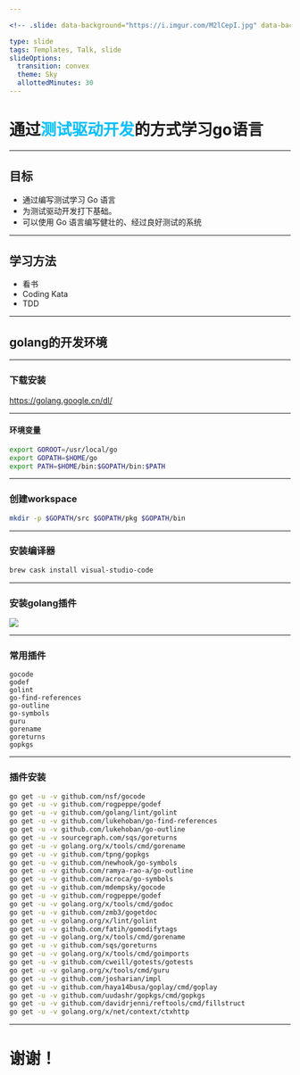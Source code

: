 ```yaml
---

<!-- .slide: data-background="https://i.imgur.com/M2lCepI.jpg" data-background-color="#0E0047" data-background-opacity="0.5"-->

type: slide
tags: Templates, Talk, slide
slideOptions:
  transition: convex
  theme: Sky
  allottedMinutes: 30
---
```

<!-- .slide: data-background="https://i.imgur.com/M2lCepI.jpg" data-background-color="#0E0047" data-background-opacity="0.5"-->
<style>
.reveal section img{border:0}

pre{text-align: left !important;}
.hljs {background: #fefefe;color: #777;}
pre code .gutter.linenumber {
    color: #bfbfbf !important;
    border-right: 3px solid #6DBFFF !important;
}
.reveal pre code {
    max-height: 500px;
}
</style>

# 通过<span style="color: #00BFFF;">测试驱动开发</span>的方式学习go语言

---

<!-- .slide: data-background="https://i.imgur.com/M2lCepI.jpg" data-background-color="#0E0047" data-background-opacity="0.5"-->

## 目标

- 通过编写测试学习 Go 语言
- 为测试驱动开发打下基础。
- 可以使用 Go 语言编写健壮的、经过良好测试的系统

---

<!-- .slide: data-background="https://i.imgur.com/M2lCepI.jpg" data-background-color="#0E0047" data-background-opacity="0.5"-->

## 学习方法

- 看书
- Coding Kata
- TDD

---

<!-- .slide: data-background="https://i.imgur.com/M2lCepI.jpg" data-background-color="#0E0047" data-background-opacity="0.5"-->

## golang的开发环境

----

<!-- .slide: data-background="https://i.imgur.com/M2lCepI.jpg" data-background-color="#0E0047" data-background-opacity="0.5"-->

### 下载安装

https://golang.google.cn/dl/

----

<!-- .slide: data-background="https://i.imgur.com/M2lCepI.jpg" data-background-color="#0E0047" data-background-opacity="0.5"-->

#### 环境变量

```sh
export GOROOT=/usr/local/go
export GOPATH=$HOME/go
export PATH=$HOME/bin:$GOPATH/bin:$PATH
```

----

<!-- .slide: data-background="https://i.imgur.com/M2lCepI.jpg" data-background-color="#0E0047" data-background-opacity="0.5"-->

### 创建workspace

<!-- .slide: data-background="https://i.imgur.com/M2lCepI.jpg" data-background-color="#0E0047" data-background-opacity="0.5"-->

```sh
mkdir -p $GOPATH/src $GOPATH/pkg $GOPATH/bin
```

----

<!-- .slide: data-background="https://i.imgur.com/M2lCepI.jpg" data-background-color="#0E0047" data-background-opacity="0.5"-->

### 安装编译器

```sh
brew cask install visual-studio-code
```

----

<!-- .slide: data-background="https://i.imgur.com/M2lCepI.jpg" data-background-color="#0E0047" data-background-opacity="0.5"-->

### 安装golang插件

![](/uploads/upload_c591645b8d510a2ac382eee643613729.png)

---

<!-- .slide: data-background="https://i.imgur.com/M2lCepI.jpg" data-background-color="#0E0047" data-background-opacity="0.5"-->

### 常用插件

```
gocode
godef
golint
go-find-references
go-outline
go-symbols
guru
gorename
goreturns
gopkgs
```

---

<!-- .slide: data-background="https://i.imgur.com/M2lCepI.jpg" data-background-color="#0E0047" data-background-opacity="0.5"-->

### 插件安装

```sh
go get -u -v github.com/nsf/gocode
go get -u -v github.com/rogpeppe/godef
go get -u -v github.com/golang/lint/golint
go get -u -v github.com/lukehoban/go-find-references
go get -u -v github.com/lukehoban/go-outline
go get -u -v sourcegraph.com/sqs/goreturns
go get -u -v golang.org/x/tools/cmd/gorename
go get -u -v github.com/tpng/gopkgs
go get -u -v github.com/newhook/go-symbols
go get -u -v github.com/ramya-rao-a/go-outline
go get -u -v github.com/acroca/go-symbols
go get -u -v github.com/mdempsky/gocode
go get -u -v github.com/rogpeppe/godef
go get -u -v golang.org/x/tools/cmd/godoc
go get -u -v github.com/zmb3/gogetdoc
go get -u -v golang.org/x/lint/golint
go get -u -v github.com/fatih/gomodifytags
go get -u -v golang.org/x/tools/cmd/gorename
go get -u -v github.com/sqs/goreturns
go get -u -v golang.org/x/tools/cmd/goimports
go get -u -v github.com/cweill/gotests/gotests
go get -u -v golang.org/x/tools/cmd/guru
go get -u -v github.com/josharian/impl
go get -u -v github.com/haya14busa/goplay/cmd/goplay
go get -u -v github.com/uudashr/gopkgs/cmd/gopkgs
go get -u -v github.com/davidrjenni/reftools/cmd/fillstruct
go get -u -v golang.org/x/net/context/ctxhttp

```

---

<!-- .slide: data-background="https://i.imgur.com/M2lCepI.jpg" data-background-color="#0E0047" data-background-opacity="0.5"-->

# 谢谢！

